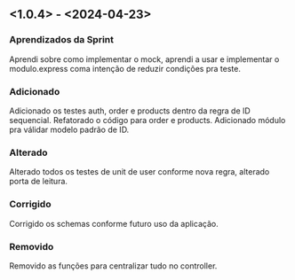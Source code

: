 ## <1.0.4> - <2024-04-23>

### Aprendizados da Sprint

Aprendi sobre como implementar o mock, aprendi a usar e implementar o modulo.express coma intenção de reduzir condições pra teste.

### Adicionado

Adicionado os testes auth, order e products dentro da regra de ID sequencial. Refatorado o código para order e products. Adicionado módulo pra válidar modelo padrão de ID.

### Alterado

Alterado todos os testes de unit de user conforme nova regra, alterado porta de leitura.

### Corrigido

Corrigido os schemas conforme futuro uso da aplicação.

### Removido

Removido as funções para centralizar tudo no controller.
